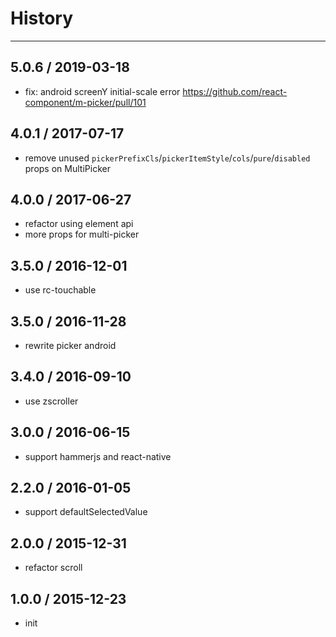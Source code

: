 # History
----

## 5.0.6 / 2019-03-18

- fix: android screenY initial-scale error https://github.com/react-component/m-picker/pull/101

## 4.0.1 / 2017-07-17

- remove unused `pickerPrefixCls`/`pickerItemStyle`/`cols`/`pure`/`disabled` props on MultiPicker

## 4.0.0 / 2017-06-27

- refactor using element api
- more props for multi-picker

## 3.5.0 / 2016-12-01

- use rc-touchable

## 3.5.0 / 2016-11-28

- rewrite picker android

## 3.4.0 / 2016-09-10

- use zscroller

## 3.0.0 / 2016-06-15

- support hammerjs and react-native

## 2.2.0 / 2016-01-05

- support defaultSelectedValue

## 2.0.0 / 2015-12-31

- refactor scroll

## 1.0.0 / 2015-12-23

- init